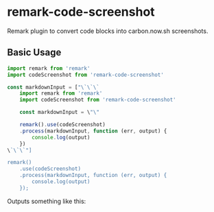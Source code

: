 # remark-code-screenshot

Remark plugin to convert code blocks into carbon.now.sh screenshots.

## Basic Usage

```javascript
import remark from 'remark'
import codeScreenshot from 'remark-code-screenshot'

const markdownInput = ["\`\`\`
    import remark from 'remark'
    import codeScreenshot from 'remark-code-screenshot'

    const markdownInput = \"\"

    remark().use(codeScreenshot)
    .process(markdownInput, function (err, output) {
        console.log(output)
    })
\`\`\`"]

remark()
    .use(codeScreenshot)
    .process(markdownInput, function (err, output) {
        console.log(output)
    });
```

Outputs something like this:

![]()

